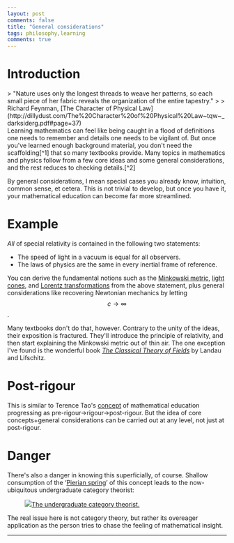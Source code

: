 ```yaml
---
layout: post
comments: false
title: "General considerations"
tags: philosophy,learning
comments: true
---
```

# Introduction

<div class="epigraph" markdown="1">
> "Nature uses only the longest threads to weave her patterns, so each small piece of her fabric reveals the organization of the entire tapestry."
> 
> Richard Feynman, [The Character of Physical Law](http://dillydust.com/The%20Character%20of%20Physical%20Law~tqw~_darksiderg.pdf#page=37)
</div>
Learning mathematics can feel like being caught in a flood of definitions one needs to remember and details one needs to be vigilant of.
But once you've learned enough background material, you don't need the scaffolding[^1] that so many textbooks provide.
Many topics in mathematics and physics follow from a few core ideas and some general considerations, and the rest reduces to checking details.[^2]

[^1]: Or babysitting, to be more derisive.
[^2]: I don't mean to say that checking details is without value, but that the beginner can often miss the forest for the trees when neck-deep in details.

By general considerations, I mean special cases you already know, intuition, common sense, et cetera.
This is not trivial to develop, but once you have it, your mathematical education can become far more streamlined.

# Example
*All* of special relativity is contained in the following two statements:
- The speed of light in a vacuum is equal for all observers.
- The laws of physics are the same in every inertial frame of reference.

You can derive the fundamental notions such as the [Minkowski metric](https://en.wikipedia.org/wiki/Minkowski_space#Minkowski_metric), [light cones](https://en.wikipedia.org/wiki/Light_cone), and [Lorentz transformations](https://en.wikipedia.org/wiki/Lorentz_transformation) from the above statement, 
plus general considerations like recovering Newtonian mechanics by letting $$c\to\infty$$.

Many textbooks don't do that, however. 
Contrary to the unity of the ideas, their exposition is fractured.
They'll introduce the principle of relativity, and then start explaining the Minkowski metric out of thin air.
The one exception I've found is the wonderful book *[The Classical Theory of Fields](https://en.wikipedia.org/wiki/Course_of_Theoretical_Physics#Volume_2)* by Landau and Lifschitz.

# Post-rigour
This is similar to Terence Tao's [concept](https://terrytao.wordpress.com/career-advice/theres-more-to-mathematics-than-rigour-and-proofs/) of mathematical education progressing as pre-rigour→rigour→post-rigour. 
But the idea of core concepts+general considerations can be carried out at any level, not just at post-rigour.

# Danger
There's also a danger in knowing this superficially, of course. Shallow consumption of the ‘[Pierian spring](https://en.wikipedia.org/wiki/Pierian_Spring)’ of this concept leads to the now-ubiquitous undergraduate category theorist:

<figure>
<a href="https://i.redd.it/kwp14kysyul41.png"><img src="https://i.redd.it/kwp14kysyul41.png">The undergraduate category theorist.</a>
</figure>
The real issue here is not category theory, but rather its overeager application as the person tries to chase the feeling of mathematical insight.

---
